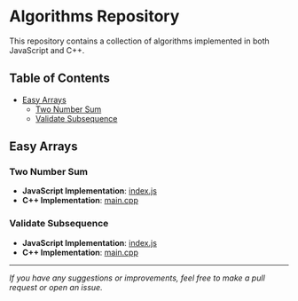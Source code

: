 # Algorithms Repository

This repository contains a collection of algorithms implemented in both JavaScript and C++.

## Table of Contents

- [Easy Arrays](#easy-arrays)
  - [Two Number Sum](#two-number-sum)
  - [Validate Subsequence](#validate-subsequence)

## Easy Arrays

### Two Number Sum

- **JavaScript Implementation**: [index.js](./easy-arrays/two-number-sum/index.js)
- **C++ Implementation**: [main.cpp](./easy-arrays/two-number-sum/main.cpp)

### Validate Subsequence

- **JavaScript Implementation**: [index.js](./easy-arrays/validate-subsequence/index.js)
- **C++ Implementation**: [main.cpp](./easy-arrays/validate-subsequence/main.cpp)

---

_If you have any suggestions or improvements, feel free to make a pull request or open an issue._

